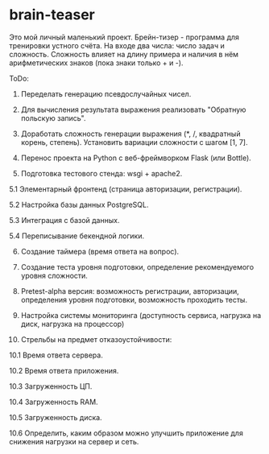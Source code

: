 # brain-teaser


Это мой личный маленький проект. Брейн-тизер - программа для тренировки устного счёта. На входе два числа: число задач и сложность. Сложность влияет на длину примера и наличия в нём арифметических знаков (пока знаки только + и -).


ToDo:

1. Переделать генерацию псевдослучайных чисел.

2. Для вычисления результата выражения реализовать "Обратную польскую запись".

3. Доработать сложность генерации выражения (*, /, квадратный корень, степень). Установить вариации сложности с шагом [1, 7].

4. Перенос проекта на Python с веб-фреймворком Flask (или Bottle).

5. Подготовка тестового стенда: wsgi + apache2.

5.1 Элементарный фронтенд (страница авторизации, регистрации).

5.2 Настройка базы данных PostgreSQL.

5.3 Интеграция с базой данных.

5.4 Переписывание бекендной логики.


6. Создание таймера (время ответа на вопрос).

7. Создание теста уровня подготовки, определение рекомендуемого уровня сложности.

8. Pretest-alpha версия: возможность регистрации, авторизации, определения уровня подготовки, возможность проходить тесты.

9. Настройка системы мониторинга (доступность сервиса, нагрузка на диск, нагрузка на процессор)

10. Стрельбы на предмет отказоустойчивости: 

10.1 Время ответа сервера.

10.2 Время ответа приложения.

10.3 Загруженность ЦП.

10.4 Загруженность RAM.

10.5 Загруженность диска.

10.6 Определить, каким образом можно улучшить приложение для снижения нагрузки на сервер и сеть.